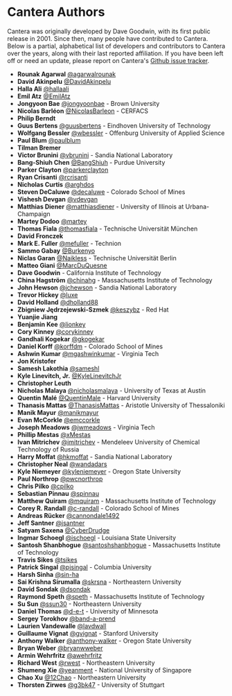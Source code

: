 # Cantera Authors

Cantera was originally developed by Dave Goodwin, with its first public release
in 2001. Since then, many people have contributed to Cantera. Below is a
partial, alphabetical list of developers and contributors to Cantera over the
years, along with their last reported affiliation. If you have been left off or need an
update, please report on Cantera's
[Github issue tracker](https://github.com/Cantera/cantera/issues).

- **Rounak Agarwal** [@agarwalrounak](https://github.com/agarwalrounak)
- **David Akinpelu** [@DavidAkinpelu](https://github.com/DavidAkinpelu)
- **Halla Ali** [@hallaali](https://github.com/hallaali)
- **Emil Atz** [@EmilAtz](https://github.com/EmilAtz)
- **Jongyoon Bae** [@jongyoonbae](https://github.com/jongyoonbae) - Brown University
- **Nicolas Barléon** [@NicolasBarleon](https://github.com/NicolasBarleon) - CERFACS
- **Philip Berndt**
- **Guus Bertens** [@guusbertens](https://github.com/guusbertens) - Eindhoven University of Technology
- **Wolfgang Bessler** [@wbessler](https://github.com/wbessler) - Offenburg University of Applied Science
- **Paul Blum** [@paulblum](https://github.com/paulblum)
- **Tilman Bremer**
- **Victor Brunini** [@vbrunini](https://github.com/vbrunini) - Sandia National Laboratory
- **Bang-Shiuh Chen** [@BangShiuh](https://github.com/BangShiuh) - Purdue University
- **Parker Clayton** [@parkerclayton](https://github.com/parkerclayton)
- **Ryan Crisanti** [@rcrisanti](https://github.com/rcrisanti)
- **Nicholas Curtis** [@arghdos](https://github.com/arghdos)
- **Steven DeCaluwe** [@decaluwe](https://github.com/decaluwe) - Colorado School of Mines
- **Vishesh Devgan** [@vdevgan](https://github.com/vdevgan)
- **Matthias Diener** [@matthiasdiener](https://github.com/matthiasdiener) - University of Illinois at Urbana-Champaign
- **Martey Dodoo** [@martey](https://github.com/martey)
- **Thomas Fiala** [@thomasfiala](https://github.com/thomasfiala) - Technische Universität München
- **David Fronczek**
- **Mark E. Fuller** [@mefuller](https://github.com/mefuller) - Technion
- **Sammo Gabay** [@Burkenyo](https://github.com/Burkenyo)
- **Niclas Garan** [@Naikless](https://github.com/Naikless) - Technische Universität Berlin
- **Matteo Giani** [@MarcDuQuesne](https://github.com/MarcDuQuesne)
- **Dave Goodwin** - California Institute of Technology
- **China Hagström** [@chinahg](https://github.com/chinahg) - Massachusetts Institute of Technology
- **John Hewson** [@jchewson](https://github.com/jchewson) - Sandia National Laboratory
- **Trevor Hickey** [@luxe](https://github.com/luxe)
- **David Holland** [@dholland88](https://github.com/dholland88)
- **Zbigniew Jędrzejewski-Szmek** [@keszybz](https://github.com/keszybz) - Red Hat
- **Yuanjie Jiang**
- **Benjamin Kee** [@lionkey](https://github.com/lionkey)
- **Cory Kinney** [@corykinney](https://github.com/corykinney)
- **Gandhali Kogekar** [@gkogekar](https://github.com/gkogekar)
- **Daniel Korff** [@korffdm](https://github.com/korffdm) - Colorado School of Mines
- **Ashwin Kumar** [@mgashwinkumar](https://github.com/mgashwinkumar) - Virginia Tech
- **Jon Kristofer**
- **Samesh Lakothia** [@sameshl](https://github.com/sameshl)
- **Kyle Linevitch, Jr.** [@KyleLinevitchJr](https://github.com/KyleLinevitchJr)
- **Christopher Leuth**
- **Nicholas Malaya** [@nicholasmalaya](https://github.com/nicholasmalaya) - University of Texas at Austin
- **Quentin Malé** [@QuentinMale](https://github.com/QuentinMale) - Harvard University
- **Thanasis Mattas** [@ThanasisMattas](https://github.com/ThanasisMattas) - Aristotle University of Thessaloniki
- **Manik Mayur** [@manikmayur](https://github.com/manikmayur)
- **Evan McCorkle** [@emccorkle](https://github.com/emccorkle)
- **Joseph Meadows** [@jwmeadows](https://github.com/jwmeadows) - Virginia Tech
- **Phillip Mestas** [@xMestas](https://github.com/xMestas)
- **Ivan Mitrichev** [@imitrichev](https://github.com/imitrichev) - Mendeleev University of Chemical Technology of Russia
- **Harry Moffat** [@hkmoffat](https://github.com/hkmoffat) - Sandia National Laboratory
- **Christopher Neal** [@wandadars](https://github.com/wandadars)
- **Kyle Niemeyer** [@kyleniemeyer](https://github.com/kyleniemeyer) - Oregon State University
- **Paul Northrop** [@pwcnorthrop](https://github.com/pwcnorthrop)
- **Chris Pilko** [@cpilko](https://github.com/cpilko)
- **Sebastian Pinnau** [@spinnau](https://github.com/spinnau)
- **Matthew Quiram** [@mquiram](https://github.com/mquiram) - Massachusetts Institute of Technology
- **Corey R. Randall** [@c-randall](https://github.com/c-randall) - Colorado School of Mines
- **Andreas Rücker** [@cannondale1492](https://github.com/cannondale1492)
- **Jeff Santner** [@jsantner](https://github.com/jsantner)
- **Satyam Saxena** [@CyberDrudge](https://github.com/CyberDrudge)
- **Ingmar Schoegl** [@ischoegl](https://github.com/ischoegl) - Louisiana State University
- **Santosh Shanbhogue** [@santoshshanbhogue](https://github.com/santoshshanbhogue) - Massachusetts Institute of Technology
- **Travis Sikes** [@tsikes](https://github.com/tsikes)
- **Patrick Singal** [@pjsingal](https://github.com/pjsingal) - Columbia University
- **Harsh Sinha** [@sin-ha](https://github.com/sin-ha)
- **Sai Krishna Sirumalla** [@skrsna](https://github.com/skrsna) - Northeastern University
- **David Sondak** [@dsondak](https://github.com/dsondak)
- **Raymond Speth** [@speth](https://github.com/speth) - Massachusetts Institute of Technology
- **Su Sun** [@ssun30](https://github.com/ssun30) - Northeastern University
- **Daniel Thomas** [@d-e-t](https://github.com/d-e-t) - University of Minnesota
- **Sergey Torokhov** [@band-a-prend](https://github.com/band-a-prend)
- **Laurien Vandewalle** [@lavdwall](https://github.com/lavdwall)
- **Guillaume Vignat** [@gvignat](https://github.com/gvignat) - Stanford University
- **Anthony Walker** [@anthony-walker](https://github.com/anthony-walker) - Oregon State University
- **Bryan Weber** [@bryanwweber](https://github.com/bryanwweber)
- **Armin Wehrfritz** [@awehrfritz](https://github.com/awehrfritz)
- **Richard West** [@rwest](https://github.com/rwest) - Northeastern University
- **Shumeng Xie** [@yeanment](https://github.com/yeanment) - National University of Singapore
- **Chao Xu** [@12Chao](https://github.com/12Chao) - Northeastern University
- **Thorsten Zirwes** [@g3bk47](https://github.com/g3bk47) - University of Stuttgart

